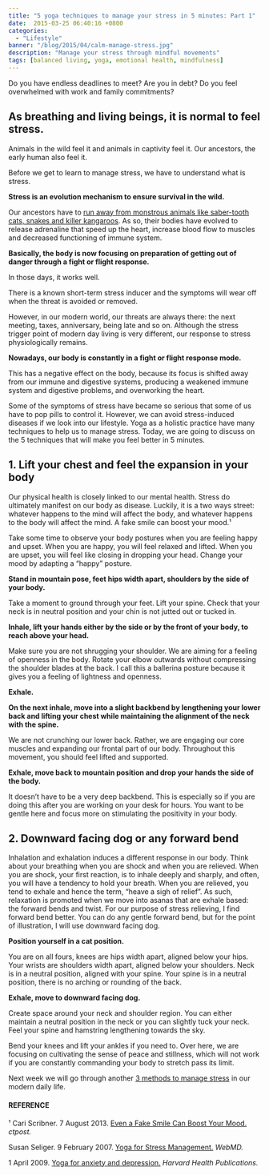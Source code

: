 ```yaml
---
title: "5 yoga techniques to manage your stress in 5 minutes: Part 1"
date:  2015-03-25 06:40:16 +0800
categories:
  - "Lifestyle"
banner: "/blog/2015/04/calm-manage-stress.jpg"
description: "Manage your stress through mindful movements"
tags: [balanced living, yoga, emotional health, mindfulness]
---
```

Do you have endless deadlines to meet? Are you in debt? Do you feel overwhelmed with work and family commitments?

## As breathing and living beings, it is normal to feel stress.

Animals in the wild feel it and animals in captivity feel it. Our ancestors, the early human also feel it.

Before we get to learn to manage stress, we have to understand what is stress.

**Stress is an evolution mechanism to ensure survival in the wild.**

Our ancestors have to [run away from monstrous animals like saber-tooth cats, snakes and killer kangaroos](http://www.slate.com/articles/health_and_science/human_evolution/2012/10/evolution_of_anxiety_humans_were_prey_for_predators_such_as_hyenas_snakes.html). As so, their bodies have evolved to release adrenaline that speed up the heart, increase blood flow to muscles and decreased functioning of immune system.

**Basically, the body is now focusing on preparation of getting out of danger through a fight or flight response.**

In those days, it works well.

There is a known short-term stress inducer and the symptoms will wear off when the threat is avoided or removed.

However, in our modern world, our threats are always there: the next meeting, taxes, anniversary, being late and so on. Although the stress trigger point of modern day living is very different, our response to stress physiologically remains.

**Nowadays, our body is constantly in a fight or flight response mode.**

This has a negative effect on the body, because its focus is shifted away from our immune and digestive systems, producing a weakened immune system and digestive problems, and overworking the heart.

Some of the symptoms of stress have became so serious that some of us have to pop pills to control it. However, we can avoid stress-induced diseases if we look into our lifestyle. Yoga as a holistic practice have many techniques to help us to manage stress. Today, we are going to discuss on the 5 techniques that will make you feel better in 5 minutes.

## 1. Lift your chest and feel the expansion in your body
Our physical health is closely linked to our mental health. Stress do ultimately manifest on our body as disease. Luckily, it is a two ways street: whatever happens to the mind will affect the body, and whatever happens to the body will affect the mind. A fake smile can boost your mood.¹

Take some time to observe your body postures when you are feeling happy and upset. When you are happy, you will feel relaxed and lifted. When you are upset, you will feel like closing in dropping your head. Change your mood by adapting a “happy” posture.

**Stand in mountain pose, feet hips width apart, shoulders by the side of your body.**

Take a moment to ground through your feet. Lift your spine. Check that your neck is in neutral position and your chin is not jutted out or tucked in.

**Inhale, lift your hands either by the side or by the front of your body, to reach above your head.**

Make sure you are not shrugging your shoulder. We are aiming for a feeling of openness in the body. Rotate your elbow outwards without compressing the shoulder blades at the back. I call this a ballerina posture because it gives you a feeling of lightness and openness.

**Exhale.**

**On the next inhale, move into a slight backbend by lengthening your lower back and lifting your chest while maintaining the alignment of the neck with the spine.**

We are not crunching our lower back. Rather, we are engaging our core muscles and expanding our frontal part of our body. Throughout this movement, you should feel lifted and supported.

**Exhale, move back to mountain position and drop your hands the side of the body.**

It doesn’t have to be a very deep backbend. This is especially so if you are doing this after you are working on your desk for hours. You want to be gentle here and focus more on stimulating the positivity in your body.
## 2. Downward facing dog or any forward bend
Inhalation and exhalation induces a different response in our body. Think about your breathing when you are shock and when you are relieved. When you are shock, your first reaction, is to inhale deeply and sharply, and often, you will have a tendency to hold your breath. When you are relieved, you tend to exhale and hence the term, “heave a sigh of relief”. As such, relaxation is promoted when we move into asanas that are exhale based: the forward bends and twist. For our purpose of stress relieving, I find forward bend better. You can do any gentle forward bend, but for the point of illustration, I will use downward facing dog.

**Position yourself in a cat position.**

You are on all fours, knees are hips width apart, aligned below your hips. Your wrists are shoulders width apart, aligned below your shoulders. Neck is in a neutral position, aligned with your spine. Your spine is in a neutral position, there is no arching or rounding of the back.

**Exhale, move to downward facing dog.**

Create space around your neck and shoulder region. You can either maintain a neutral position in the neck or you can slightly tuck your neck. Feel your spine and hamstring lengthening towards the sky.

Bend your knees and lift your ankles if you need to. Over here, we are focusing on cultivating the sense of peace and stillness, which will not work if you are constantly commanding your body to stretch pass its limit.

Next week we will go through another [3 methods to manage stress]() in our modern daily life.


#### REFERENCE

¹ Cari Scribner. 7 August 2013. [Even a Fake Smile Can Boost Your Mood.](http://www.ctpost.com/healthyyou/home/article/Even-a-Fake-Smile-Can-Boost-Your-Mood-4621347.php) _ctpost._

Susan Seliger. 9 February 2007. [Yoga for Stress Management.](http://www.webmd.com/fitness-exercise/yoga-for-stress-management?page=1) _WebMD._

1 April 2009. [Yoga for anxiety and depression.](http://www.health.harvard.edu/mind-and-mood/yoga-for-anxiety-and-depression) _Harvard Health Publications._
